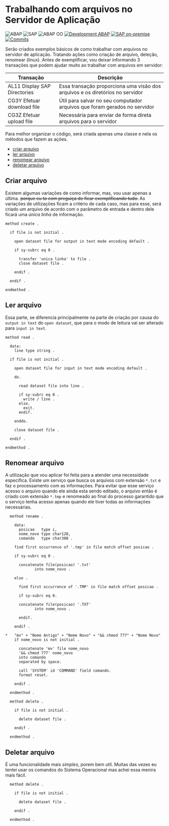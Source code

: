 # Trabalhando com arquivos no Servidor de Aplicação #



![ABAP](https://img.shields.io/badge/ABAP-0051B5?style=flat&logo=sap&logoColor=white)
![SAP](https://img.shields.io/badge/SAP-0FAAFF?style=flat&logo=sap&logoColor=white)
![ABAP OO](https://img.shields.io/badge/ABAP_OO-276DC3?style=flat&logo=sap&logoColor=white)
[![Development ABAP](https://img.shields.io/badge/Development-ABAP-blue?style=flat&logo=sap&logoColor=white)](https://www.sap.com/index.html)
[![SAP on-premise](https://img.shields.io/badge/SAP-on--premise-blue?style=flat)](https://www.sap.com/index.html)
[![Commits](https://img.shields.io/github/commit-activity/t/edmilson-nascimento/file-application-server?style=flat)](https://github.com/edmilson-nascimento/file-application-server)

Serão criados exemplos básicos de como trabalhar com arquivos no servidor de aplicação. Tratando ações como criação de arquivo, deleção, renomear (linux). Antes de exemplificar, vou deixar informando 3 transações que podem ajudar muito ao trabalhar com arquivos em servidor:

| Transação | Descrição |
| ------ | ------ |
| AL11 Display SAP Directories| Essa transação proporciona uma visão dos arquivos e os diretórios no servidor |
| CG3Y Efetuar download file | Útil para salvar no seu computador arquivos que foram gerados no servidor |
| CG3Z Efetuar upload file | Necessária para enviar de forma direta arquivos para o servidor |

Para melhor organizar o código, será criada apenas uma classe e nela os métodos que fazem as ações.
* [criar arquivo](#criar-arquivo)
* [ler arquivo](#ler-arquivo)
* [renomear arquivo](#renomear-arquivo)
* [deletar arquivo](#deletar-arquivo)

## Criar arquivo ##
Existem algumas variações de como informar, mas, vou usar apenas a última. ~~porque eu to com preguiça de ficar exemplificando tudo.~~ As variações de utilizações ficam a critério de cada caso, mas para esse, será criado um arquivo de acordo com o parâmetro de entrada e dentro dele ficará uma _única linha_ de informação.
```abap
method create .

  if file is not initial .

    open dataset file for output in text mode encoding default .

    if sy-subrc eq 0 .

      transfer 'unica linha' to file .
      close dataset file .

    endif .

  endif .

endmethod .
```

## Ler arquivo ##
Essa parte, se diferencia principalmente na parte de criação por causa do `output in text` do `open dataset`, que para o modo de leitura vai ser alterado para `input in text`.
```abap
method read .

  data:
    line type string .

  if file is not initial .

    open dataset file for input in text mode encoding default .

    do.

      read dataset file into line .

      if sy-subrc eq 0 .
        write / line .
      else.
        exit.
      endif.

    enddo.

    close dataset file .

  endif .

endmethod .
```

## Renomear arquivo ##
A utilização que vou aplicar foi feita para a atender uma necessidade especifica. Existe um serviço que busca os arquivos com extensão `*.txt` e faz o processamento com as informações. Para evitar que esse serviço acesso o arquivo quando ele ainda esta sendo editado, o arquivo então é criado com extensão `*.tmp` e renomeado ao final do processo garantido que o serviço tenha acesso apenas quando ele tiver todas as informações necessárias.
```abap
  method rename .

    data:
      posicao   type i,
      nome_novo type char128,
      comando   type char300 .

    find first occurrence of '.tmp' in file match offset posicao .

    if sy-subrc eq 0 .

      concatenate file(posicao) '.txt'
             into nome_novo .

    else .

      find first occurrence of '.TMP' in file match offset posicao .

      if sy-subrc eq 0.

      concatenate file(posicao) '.TXT'
             into nome_novo .

      endif.

    endif .

*   "mv" + "Nome Antigo" + "Nome Novo" + "&& chmod 777" + "Nome Novo"
    if nome_novo is not initial .

      concatenate 'mv' file nome_novo
      '&& chmod 777' nome_novo
      into comando
      separated by space.

      call 'SYSTEM' id 'COMMAND' field comando.
      format reset.

    endif .

  endmethod .

  method delete .

    if file is not initial .

      delete dataset file .

    endif .

  endmethod .
```
## Deletar arquivo ##
É uma funcionalidade mais _simples_, porem bem util. Muitas das vezes eu tentei usar os comandos do Sistema Operacional mas achei essa menira mais fácil.
```abap
  method delete .

    if file is not initial .

      delete dataset file .

    endif .

  endmethod .
```
